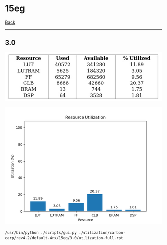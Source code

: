 # 15eg

[Back](<../rev4.2.md>)

---

## 3.0

<p align="center">
	<img src="../../../../../images/carbon-carp/rev4.2/default-4rx/15eg/3.0/table.jpg" />
</p>

<p align="center">
	<img src="../../../../../images/carbon-carp/rev4.2/default-4rx/15eg/3.0/graph.png" />
</p>

`/usr/bin/python ./scripts/gui.py ./utilization/carbon-carp/rev4.2/default-4rx/15eg/3.0/utilization-full.rpt`

